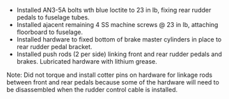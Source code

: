 * Installed AN3-5A bolts wth blue loctite to 23 in lb, fixing rear rudder pedals to fuselage tubes.
* Installed ajacent remaining 4 SS machine screws @ 23 in lb, attaching floorboard to fuselage.
* Installed hardware to fixed bottom of brake master cylinders in place to rear rudder pedal bracket.
* Installed push rods (2 per side) linking front and rear rudder pedals and brakes. Lubricated hardware with lithium grease.

Note: Did not torque and install cotter pins on hardware for linkage rods between front and rear pedals because some of the hardware will need to be disassembled when the rudder control cable is installed.
